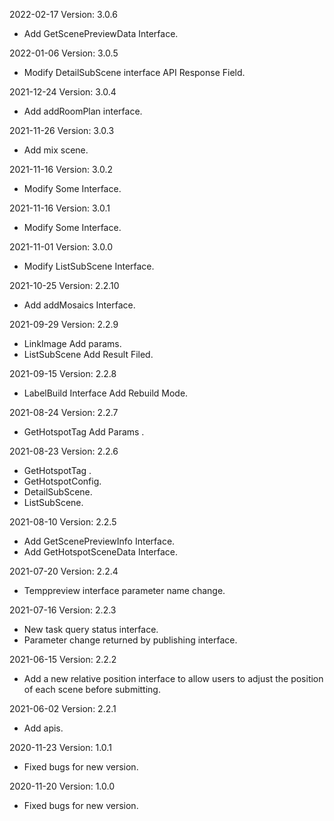 2022-02-17 Version: 3.0.6
- Add GetScenePreviewData Interface.

2022-01-06 Version: 3.0.5
- Modify DetailSubScene interface API Response Field.

2021-12-24 Version: 3.0.4
- Add addRoomPlan interface.

2021-11-26 Version: 3.0.3
- Add mix scene.

2021-11-16 Version: 3.0.2
- Modify Some Interface.

2021-11-16 Version: 3.0.1
- Modify Some Interface.

2021-11-01 Version: 3.0.0
- Modify ListSubScene Interface.

2021-10-25 Version: 2.2.10
- Add addMosaics Interface.

2021-09-29 Version: 2.2.9
- LinkImage Add params.
- ListSubScene Add Result Filed.

2021-09-15 Version: 2.2.8
- LabelBuild Interface  Add Rebuild Mode.

2021-08-24 Version: 2.2.7
- GetHotspotTag Add Params .

2021-08-23 Version: 2.2.6
- GetHotspotTag .
- GetHotspotConfig.
- DetailSubScene.
- ListSubScene.

2021-08-10 Version: 2.2.5
- Add GetScenePreviewInfo Interface.
- Add GetHotspotSceneData Interface.

2021-07-20 Version: 2.2.4
- Temppreview interface parameter name change.

2021-07-16 Version: 2.2.3
- New task query status interface.
- Parameter change returned by publishing interface.

2021-06-15 Version: 2.2.2
- Add a new relative position interface to allow users to adjust the position of each scene before submitting.

2021-06-02 Version: 2.2.1
- Add apis.

2020-11-23 Version: 1.0.1
- Fixed bugs for new version.

2020-11-20 Version: 1.0.0
- Fixed bugs for new version.

